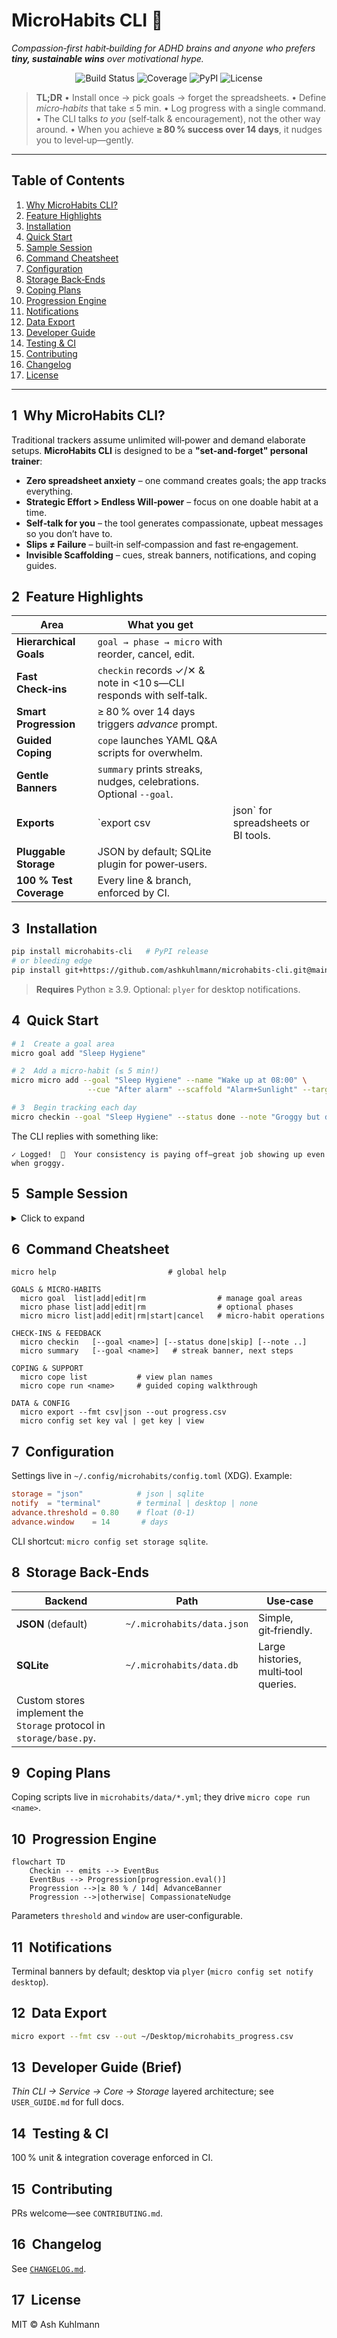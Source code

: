 # MicroHabits CLI 🧩

*Compassion‑first habit‑building for ADHD brains and anyone who prefers **tiny, sustainable wins** over motivational hype.*

<p align="center">
  <!-- Badges (replace links before release) -->
  <img src="https://img.shields.io/badge/build-passing-green" alt="Build Status" />
  <img src="https://img.shields.io/badge/coverage-100%25-brightgreen" alt="Coverage" />
  <img src="https://img.shields.io/pypi/v/microhabits-cli" alt="PyPI" />
  <img src="https://img.shields.io/github/license/ashkuhlmann/microhabits-cli" alt="License" />
</p>

> **TL;DR**
> • Install once → pick goals → forget the spreadsheets.
> • Define *micro‑habits* that take ≤ 5 min.
> • Log progress with a single command.
> • The CLI talks *to you* (self‑talk & encouragement), not the other way around.
> • When you achieve **≥ 80 % success over 14 days**, it nudges you to level‑up—gently.

---

## Table of Contents

1. [Why MicroHabits CLI?](#why)
2. [Feature Highlights](#features)
3. [Installation](#install)
4. [Quick Start](#quick-start)
5. [Sample Session](#sample)
6. [Command Cheatsheet](#cheatsheet)
7. [Configuration](#config)
8. [Storage Back‑Ends](#storage)
9. [Coping Plans](#coping)
10. [Progression Engine](#progression)
11. [Notifications](#notifications)
12. [Data Export](#export)
13. [Developer Guide](#dev-guide)
14. [Testing & CI](#testing)
15. [Contributing](#contrib)
16. [Changelog](#changelog)
17. [License](#license)

---

<a id="why"></a>

## 1  Why MicroHabits CLI?

Traditional trackers assume unlimited will‑power and demand elaborate setups. **MicroHabits CLI** is designed to be a **"set‑and‑forget" personal trainer**:

* **Zero spreadsheet anxiety** – one command creates goals; the app tracks everything.
* **Strategic Effort > Endless Will‑power** – focus on one doable habit at a time.
* **Self‑talk for you** – the tool generates compassionate, upbeat messages so you don’t have to.
* **Slips ≠ Failure** – built‑in self‑compassion and fast re‑engagement.
* **Invisible Scaffolding** – cues, streak banners, notifications, and coping guides.

<a id="features"></a>

## 2  Feature Highlights

| Area                    | What you get                                                       |                                      |
| ----------------------- | ------------------------------------------------------------------ | ------------------------------------ |
| **Hierarchical Goals**  | `goal → phase → micro` with reorder, cancel, edit.                 |                                      |
| **Fast Check‑ins**      | `checkin` records ✓/✕ & note in <10 s—CLI responds with self‑talk. |                                      |
| **Smart Progression**   | ≥ 80 % over 14 days triggers *advance* prompt.                     |                                      |
| **Guided Coping**       | `cope` launches YAML Q\&A scripts for overwhelm.                   |                                      |
| **Gentle Banners**      | `summary` prints streaks, nudges, celebrations. Optional `--goal`. |                                      |
| **Exports**             | \`export csv                                                       | json\` for spreadsheets or BI tools. |
| **Pluggable Storage**   | JSON by default; SQLite plugin for power‑users.                    |                                      |
| **100 % Test Coverage** | Every line & branch, enforced by CI.                               |                                      |

<a id="install"></a>

## 3  Installation

```bash
pip install microhabits-cli   # PyPI release
# or bleeding edge
pip install git+https://github.com/ashkuhlmann/microhabits-cli.git@main
```

> **Requires** Python ≥ 3.9. Optional: `plyer` for desktop notifications.

<a id="quick-start"></a>

## 4  Quick Start

```bash
# 1  Create a goal area
micro goal add "Sleep Hygiene"

# 2  Add a micro‑habit (≤ 5 min!)
micro micro add --goal "Sleep Hygiene" --name "Wake up at 08:00" \
                 --cue "After alarm" --scaffold "Alarm+Sunlight" --target-time 08:00

# 3  Begin tracking each day
micro checkin --goal "Sleep Hygiene" --status done --note "Groggy but did it!"
```

The CLI replies with something like:

```
✓ Logged!  🎉  Your consistency is paying off—great job showing up even when groggy.
```

<a id="sample"></a>

## 5  Sample Session

<details>
<summary>Click to expand</summary>

```console
$ micro summary
┏━━━━━━━━━━━━━━━━━━━━━━━ MicroHabits ━━━━━━━━━━━━━━━━━━━━━━━┓
┃ Goal            Streak   Last 14 Days   Next Action       ┃
┣━━━━━━━━━━━━━━━━━━━━━━━━━━━━━━━━━━━━━━━━━━━━━━━━━━━━━━━━━━━┫
┃ Sleep Hygiene   ▇▇▇▇▇▇▇▇  10/14 (71 %)   Stay the course ✨ ┃
┃ Exercise        ▇▇▇▁▇▇▇▇  12/14 (86 %)   Advance? (type Y) ┃
┗━━━━━━━━━━━━━━━━━━━━━━━━━━━━━━━━━━━━━━━━━━━━━━━━━━━━━━━━━━━┛
Tip: `micro summary --goal "Exercise"` for details.

$ micro summary --goal "Exercise"
Goal: Exercise → Micro #1 "Walk 5 min"
• Success rate: 86 % (last 14 days)
• Auto‑advance suggestion: ➜ "Walk 6 min"  (accept? [Y/n])

$ micro checkin --goal Exercise --status skip --note "Rainy" 
⚠️  Skipped today. Mini‑pep‑talk: “A single rainy day doesn’t wash away progress—see you tomorrow!”

$ micro cope run overwhelmed
👉  Identify the biggest stressor right now:  _inbox backlog_
👉  Pick one micro‑action that would lighten it by 1 %:  _triage 5 emails_
💬  Great job—action dispels anxiety. 💪
```

</details>

<a id="cheatsheet"></a>

## 6  Command Cheatsheet

```text
micro help                         # global help

GOALS & MICRO‑HABITS
  micro goal  list|add|edit|rm                # manage goal areas
  micro phase list|add|edit|rm                # optional phases
  micro micro list|add|edit|rm|start|cancel   # micro‑habit operations

CHECK‑INS & FEEDBACK
  micro checkin   [--goal <name>] [--status done|skip] [--note ..]
  micro summary   [--goal <name>]   # streak banner, next steps

COPING & SUPPORT
  micro cope list           # view plan names
  micro cope run <name>     # guided coping walkthrough

DATA & CONFIG
  micro export --fmt csv|json --out progress.csv
  micro config set key val | get key | view
```

<a id="config"></a>

## 7  Configuration

Settings live in `~/.config/microhabits/config.toml` (XDG). Example:

```toml
storage = "json"            # json | sqlite
notify  = "terminal"        # terminal | desktop | none
advance.threshold = 0.80    # float (0‑1)
advance.window    = 14       # days
```

CLI shortcut: `micro config set storage sqlite`.

<a id="storage"></a>

## 8  Storage Back‑Ends

| Backend                                                              | Path                       | Use‑case                             |
| -------------------------------------------------------------------- | -------------------------- | ------------------------------------ |
| **JSON** (default)                                                   | `~/.microhabits/data.json` | Simple, git‑friendly.                |
| **SQLite**                                                           | `~/.microhabits/data.db`   | Large histories, multi‑tool queries. |
| Custom stores implement the `Storage` protocol in `storage/base.py`. |                            |                                      |

<a id="coping"></a>

## 9  Coping Plans

Coping scripts live in `microhabits/data/*.yml`; they drive `micro cope run <name>`.

<a id="progression"></a>

## 10  Progression Engine

```mermaid
flowchart TD
    Checkin -- emits --> EventBus
    EventBus --> Progression[progression.eval()]
    Progression -->|≥ 80 % / 14d| AdvanceBanner
    Progression -->|otherwise| CompassionateNudge
```

Parameters `threshold` and `window` are user‑configurable.

<a id="notifications"></a>

## 11  Notifications

Terminal banners by default; desktop via `plyer` (`micro config set notify desktop`).

<a id="export"></a>

## 12  Data Export

```bash
micro export --fmt csv --out ~/Desktop/microhabits_progress.csv
```

<a id="dev-guide"></a>

## 13  Developer Guide (Brief)

*Thin CLI → Service → Core → Storage* layered architecture; see `USER_GUIDE.md` for full docs.

<a id="testing"></a>

## 14  Testing & CI

100 % unit & integration coverage enforced in CI.

<a id="contrib"></a>

## 15  Contributing

PRs welcome—see `CONTRIBUTING.md`.

<a id="changelog"></a>

## 16  Changelog

See [`CHANGELOG.md`](CHANGELOG.md).

<a id="license"></a>

## 17  License

MIT © Ash Kuhlmann
